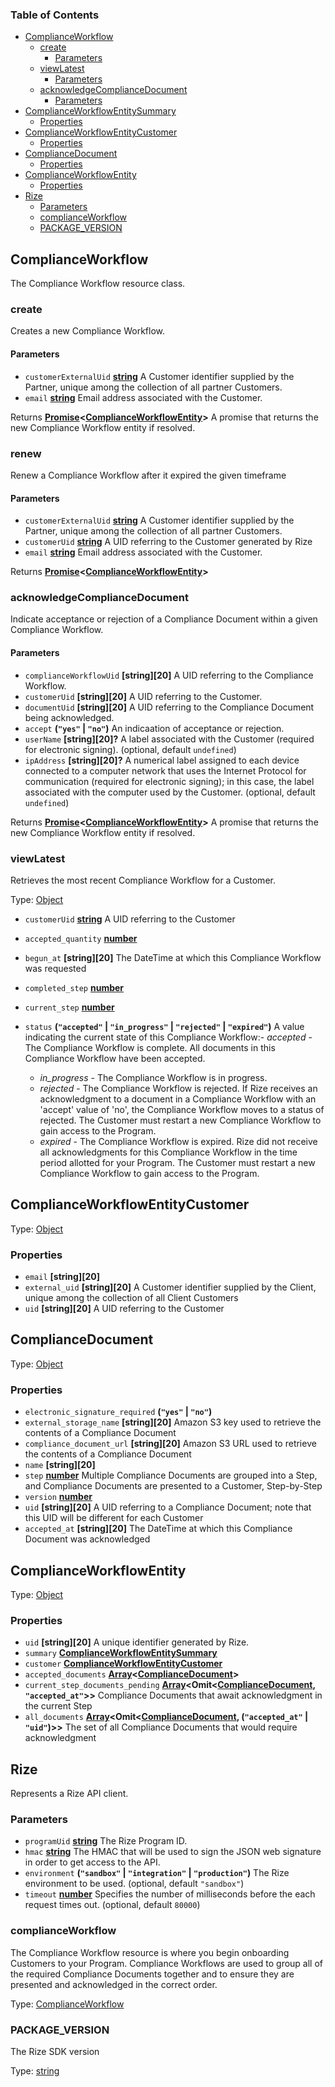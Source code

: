 <!-- Generated by documentation.js. Update this documentation by updating the source code. -->

### Table of Contents

-   [ComplianceWorkflow][1]
    -   [create][2]
        -   [Parameters][3]
    -   [viewLatest][4]
        -   [Parameters][5]
    -   [acknowledgeComplianceDocument][6]
        -   [Parameters][7]
-   [ComplianceWorkflowEntitySummary][8]
    -   [Properties][9]
-   [ComplianceWorkflowEntityCustomer][10]
    -   [Properties][11]
-   [ComplianceDocument][12]
    -   [Properties][13]
-   [ComplianceWorkflowEntity][14]
    -   [Properties][15]
-   [Rize][16]
    -   [Parameters][17]
    -   [complianceWorkflow][18]
    -   [PACKAGE_VERSION][19]

## ComplianceWorkflow

The Compliance Workflow resource class.

### create

Creates a new Compliance Workflow.

#### Parameters

-   `customerExternalUid` **[string][22]** A Customer identifier supplied by the Partner, unique among the collection of all partner Customers.
-   `email` **[string][22]** Email address associated with the Customer.

Returns **[Promise][21]&lt;[ComplianceWorkflowEntity][22]>** A promise that returns the new Compliance Workflow entity if resolved.

### renew

Renew a Compliance Workflow after it expired the given timeframe

#### Parameters

-   `customerExternalUid` **[string][22]** A Customer identifier supplied by the Partner, unique among the collection of all partner Customers.
-   `customerUid` **[string][22]** A UID referring to the Customer generated by Rize
-   `email` **[string][22]** Email address associated with the Customer.

Returns **[Promise][21]&lt;[ComplianceWorkflowEntity][22]>** 

### acknowledgeComplianceDocument

Indicate acceptance or rejection of a Compliance Document within a given Compliance Workflow.

#### Parameters

-   `complianceWorkflowUid` **[string][20]** A UID referring to the Compliance Workflow.
-   `customerUid` **[string][20]** A UID referring to the Customer.
-   `documentUid` **[string][20]** A UID referring to the Compliance Document being acknowledged.
-   `accept` **(`"yes"` \| `"no"`)** An indicaation of acceptance or rejection.
-   `userName` **[string][20]?** A label associated with the Customer (required for electronic signing). (optional, default `undefined`)
-   `ipAddress` **[string][20]?** A numerical label assigned to each device connected to a computer network that uses the Internet Protocol for communication (required for electronic signing); in this case, the label associated with the computer used by the Customer. (optional, default `undefined`)

Returns **[Promise][21]&lt;[ComplianceWorkflowEntity][22]>** A promise that returns the new Compliance Workflow entity if resolved.

### viewLatest

Retrieves the most recent Compliance Workflow for a Customer.

Type: [Object][23]

-   `customerUid` **[string][22]** A UID referring to the Customer

-   `accepted_quantity` **[number][24]** 
-   `begun_at` **[string][20]** The DateTime at which this Compliance Workflow was requested
-   `completed_step` **[number][24]** 
-   `current_step` **[number][24]** 
-   `status` **(`"accepted"` \| `"in_progress"` \| `"rejected"` \| `"expired"`)** A value indicating the current state of this Compliance Workflow:-   _accepted_ - The Compliance Workflow is complete. All documents in this Compliance Workflow have been accepted.
    -   _in_progress_ - The Compliance Workflow is in progress.
    -   _rejected_ - The Compliance Workflow is rejected. If Rize receives an acknowledgment to a document in a Compliance Workflow with an 'accept' value of 'no', the Compliance Workflow moves to a status of rejected. The Customer must restart a new Compliance Workflow to gain access to the Program.
    -   _expired_ - The Compliance Workflow is expired. Rize did not receive all acknowledgments for this Compliance Workflow in the time period allotted for your Program. The Customer must restart a new Compliance Workflow to gain access to the Program.

## ComplianceWorkflowEntityCustomer

Type: [Object][23]

### Properties

-   `email` **[string][20]** 
-   `external_uid` **[string][20]** A Customer identifier supplied by the Client, unique among the collection of all Client Customers
-   `uid` **[string][20]** A UID referring to the Customer

## ComplianceDocument

Type: [Object][23]

### Properties

-   `electronic_signature_required` **(`"yes"` \| `"no"`)** 
-   `external_storage_name` **[string][20]** Amazon S3 key used to retrieve the contents of a Compliance Document
-   `compliance_document_url` **[string][20]** Amazon S3 URL used to retrieve the contents of a Compliance Document
-   `name` **[string][20]** 
-   `step` **[number][24]** Multiple Compliance Documents are grouped into a Step, and Compliance Documents are presented to a Customer, Step-by-Step
-   `version` **[number][24]** 
-   `uid` **[string][20]** A UID referring to a Compliance Document; note that this UID will be different for each Customer
-   `accepted_at` **[string][20]** The DateTime at which this Compliance Document was acknowledged

## ComplianceWorkflowEntity

Type: [Object][23]

### Properties

-   `uid` **[string][20]** A unique identifier generated by Rize.
-   `summary` **[ComplianceWorkflowEntitySummary][25]** 
-   `customer` **[ComplianceWorkflowEntityCustomer][26]** 
-   `accepted_documents` **[Array][27]&lt;[ComplianceDocument][28]>** 
-   `current_step_documents_pending` **[Array][27]&lt;Omit&lt;[ComplianceDocument][28], `"accepted_at"`>>** Compliance Documents that await acknowledgment in the current Step
-   `all_documents` **[Array][27]&lt;Omit&lt;[ComplianceDocument][28], (`"accepted_at"` \| `"uid"`)>>** The set of all Compliance Documents that would require acknowledgment

## Rize

Represents a Rize API client.

### Parameters

-   `programUid` **[string][22]** The Rize Program ID.
-   `hmac` **[string][22]** The HMAC that will be used to sign the JSON web signature in order to get access to the API.
-   `environment` **(`"sandbox"` \| `"integration"` \| `"production"`)** The Rize environment to be used. (optional, default `"sandbox"`)
-   `timeout` **[number][24]** Specifies the number of milliseconds before the each request times out. (optional, default `80000`)

### complianceWorkflow

The Compliance Workflow resource is where you begin onboarding Customers to your Program.
Compliance Workflows are used to group all of the required Compliance Documents together and to ensure they are presented and acknowledged in the correct order.

Type: [ComplianceWorkflow][29]

### PACKAGE_VERSION

The Rize SDK version

Type: [string][22]

[1]: #complianceworkflow

[2]: #create

[3]: #parameters

[4]: #viewlatest

[5]: #parameters-1

[6]: #acknowledgecompliancedocument

[7]: #parameters-2

[8]: #complianceworkflowentitysummary

[9]: #properties

[10]: #complianceworkflowentitycustomer

[11]: #properties-1

[12]: #compliancedocument

[13]: #properties-2

[14]: #complianceworkflowentity

[15]: #properties-3

[16]: #rize

[17]: #parameters-3

[18]: #complianceworkflow-1

[19]: #package_version

[22]: https://developer.mozilla.org/docs/Web/JavaScript/Reference/Global_Objects/String

[21]: https://developer.mozilla.org/docs/Web/JavaScript/Reference/Global_Objects/Promise

[22]: #complianceworkflowentity

[23]: https://developer.mozilla.org/docs/Web/JavaScript/Reference/Global_Objects/Object

[24]: https://developer.mozilla.org/docs/Web/JavaScript/Reference/Global_Objects/Number

[25]: #complianceworkflowentitysummary

[26]: #complianceworkflowentitycustomer

[27]: https://developer.mozilla.org/docs/Web/JavaScript/Reference/Global_Objects/Array

[28]: #compliancedocument

[29]: #complianceworkflow
